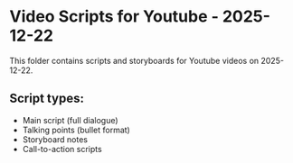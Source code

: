 # Video Scripts for Youtube - 2025-12-22

This folder contains scripts and storyboards for Youtube videos on 2025-12-22.

## Script types:
- Main script (full dialogue)
- Talking points (bullet format)
- Storyboard notes
- Call-to-action scripts
